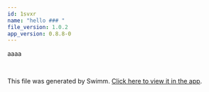 ```yaml
---
id: 1svxr
name: "hello ### "
file_version: 1.0.2
app_version: 0.8.8-0
---
```


aaaa

<br/>

This file was generated by Swimm. [Click here to view it in the app](https://swimm-web-app.web.app/repos/Z2l0aHViJTNBJTNBdGVzdC1naXRodWItYXBwJTNBJTNBc3dpbW1pbw==/docs/1svxr).